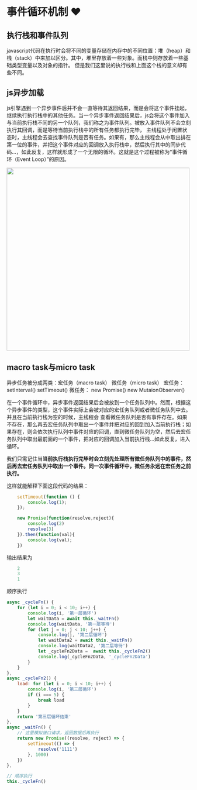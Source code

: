 # 事件循环机制 :heart:

## 执行栈和事件队列
javascript代码在执行时会将不同的变量存储在内存中的不同位置：堆（heap）和栈（stack）中来加以区分。其中，堆里存放着一些对象。而栈中则存放着一些基础类型变量以及对象的指针。 但是我们这里说的执行栈和上面这个栈的意义却有些不同。

## js异步加载
js引擎遇到一个异步事件后并不会一直等待其返回结果，而是会将这个事件挂起，继续执行执行栈中的其他任务。当一个异步事件返回结果后，js会将这个事件加入与当前执行栈不同的另一个队列，我们称之为事件队列。被放入事件队列不会立刻执行其回调，而是等待当前执行栈中的所有任务都执行完毕， 主线程处于闲置状态时，主线程会去查找事件队列是否有任务。如果有，那么主线程会从中取出排在第一位的事件，并把这个事件对应的回调放入执行栈中，然后执行其中的同步代码...，如此反复，这样就形成了一个无限的循环。这就是这个过程被称为“事件循环（Event Loop）”的原因。

<img src="../../../images/javascript/event-loop.png"  style="height:500px; min-width: 100%">

## macro task与micro task
异步任务被分成两类：宏任务（macro task） 微任务（micro task）
宏任务：
    setInterval()
    setTimeout()
微任务：
    new Promise()
    new MutaionObserver()

在一个事件循环中，异步事件返回结果后会被放到一个任务队列中。然而，根据这个异步事件的类型，这个事件实际上会被对应的宏任务队列或者微任务队列中去。并且在当前执行栈为空的时候，主线程会 查看微任务队列是否有事件存在。如果不存在，那么再去宏任务队列中取出一个事件并把对应的回到加入当前执行栈；如果存在，则会依次执行队列中事件对应的回调，直到微任务队列为空，然后去宏任务队列中取出最前面的一个事件，把对应的回调加入当前执行栈...如此反复，进入循环。

我们只需记住当**当前执行栈执行完毕时会立刻先处理所有微任务队列中的事件，然后再去宏任务队列中取出一个事件。同一次事件循环中，微任务永远在宏任务之前执行。**

这样就能解释下面这段代码的结果：
```javascript
    setTimeout(function () {
        console.log(1);
    });

    new Promise(function(resolve,reject){
        console.log(2)
        resolve(3)
    }).then(function(val){
        console.log(val);
    })
```

输出结果为
```javascript
    2
    3
    1
```

顺序执行
```javascript
async _cycleFn() {
    for (let i = 0; i < 10; i++) {
        console.log(i, '第一层循环')
        let waitData = await this._waitFn()
        console.log(waitData, '第一层等待')
        for (let j = 0; j < 10; j++) {
            console.log(j, '第二层循环')
            let waitData2 = await this._waitFn()
            console.log(waitData2, '第二层等待')
            let _cycleFn2Data =  await this._cycleFn2()
            console.log(_cycleFn2Data, '_cycleFn2Data')
        }
    }
},
async _cycleFn2() {
    load: for (let i = 0; i < 10; i++) {
        console.log(i, '第三层循环')
        if (i === 5) {
            break load
        }
    }
    return '第三层循环结束'
},
async _waitFn() {
    // 这里模拟接口请求，返回数据后再执行
    return new Promise((resolve, reject) => {
        setTimeout(() => {
            resolve('1111')
        }, 1000)
    })
},

// 顺序执行
this._cycleFn()
```